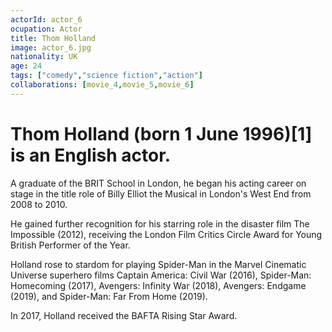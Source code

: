 ```yaml
---
actorId: actor_6
ocupation: Actor
title: Thom Holland
image: actor_6.jpg
nationality: UK
age: 24
tags: ["comedy","science fiction","action"]
collaborations: [movie_4,movie_5,movie_6]
---
```


# Thom Holland (born 1 June 1996)[1] is an English actor.
A graduate of the BRIT School in London, he began his acting career on stage in the title role of Billy Elliot the Musical in London's West End from 2008 to 2010. 

He gained further recognition for his starring role in the disaster film The Impossible (2012), receiving the London Film Critics Circle Award for Young British Performer of the Year.

Holland rose to stardom for playing Spider-Man in the Marvel Cinematic Universe superhero films Captain America: Civil War (2016), Spider-Man: Homecoming (2017), Avengers: Infinity War (2018), Avengers: Endgame (2019), and Spider-Man: Far From Home (2019).

In 2017, Holland received the BAFTA Rising Star Award.
